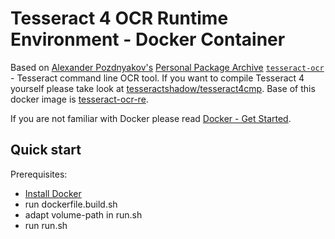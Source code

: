 # Tesseract 4 OCR Runtime Environment - Docker Container

Based on [Alexander Pozdnyakov's](https://launchpad.net/~alex-p) [Personal Package Archive](https://en.wikipedia.org/wiki/Personal_Package_Archive) [`tesseract-ocr`](https://launchpad.net/~alex-p/+archive/ubuntu/tesseract-ocr/+packages) - Tesseract command line OCR tool. If you want to compile Tesseract 4 yourself please take look at [tesseractshadow/tesseract4cmp](https://hub.docker.com/r/tesseractshadow/tesseract4cmp/).
Base of this docker image is [tesseract-ocr-re](https://github.com/tesseract-shadow/tesseract-ocr-re).

If you are not familiar with Docker please read [Docker - Get Started](https://docs.docker.com/get-started/).

## Quick start
Prerequisites:
* [Install Docker](https://docs.docker.com/engine/installation/)
* run dockerfile.build.sh
* adapt volume-path in run.sh
* run run.sh


